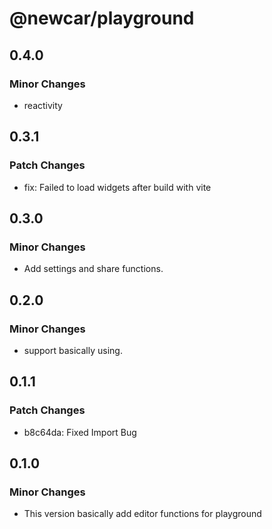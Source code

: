 # @newcar/playground

## 0.4.0

### Minor Changes

- reactivity

## 0.3.1

### Patch Changes

- fix: Failed to load widgets after build with vite

## 0.3.0

### Minor Changes

- Add settings and share functions.

## 0.2.0

### Minor Changes

- support basically using.

## 0.1.1

### Patch Changes

- b8c64da: Fixed Import Bug

## 0.1.0

### Minor Changes

- This version basically add editor functions for playground
